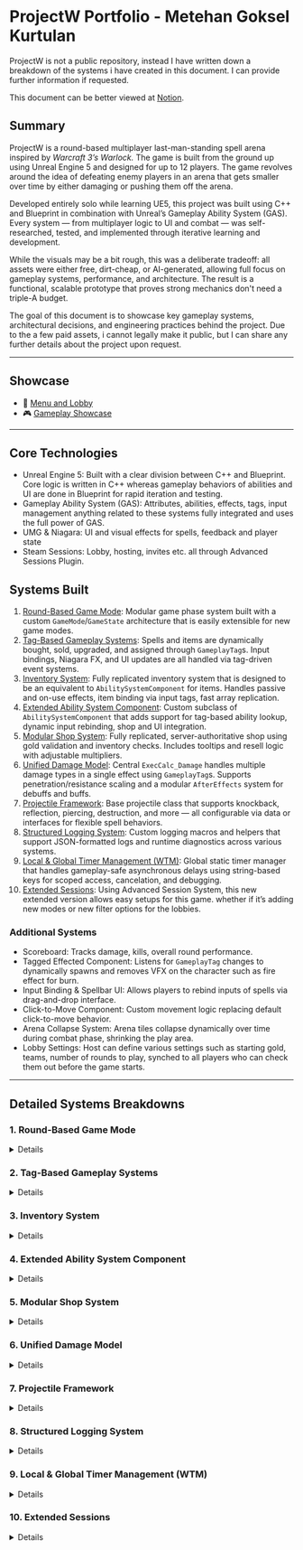 # ProjectW Portfolio - Metehan Goksel Kurtulan 

ProjectW is not a public repository, instead I have written down a breakdown of the systems i have created in this document. I can provide further information if requested.

This document can be better viewed at [Notion](https://helpful-bite-d89.notion.site/ProjectW-Portfolio-Metehan-Goksel-Kurtulan-20a08570f25e80f2b5aacd6a3ed05e72).

## Summary

ProjectW is a round-based multiplayer last-man-standing spell arena inspired by *Warcraft 3’s Warlock.* The game is built from the ground up using Unreal Engine 5 and designed for up to 12 players. The game revolves around the idea of defeating enemy players in an arena that gets smaller over time by either damaging or pushing them off the arena.

Developed entirely solo while learning UE5, this project was built using C++ and Blueprint in combination with Unreal’s Gameplay Ability System (GAS). Every system — from multiplayer logic to UI and combat — was self-researched, tested, and implemented through iterative learning and development.

While the visuals may be a bit rough, this was a deliberate tradeoff: all assets were either free, dirt-cheap, or AI-generated, allowing full focus on gameplay systems, performance, and architecture. The result is a functional, scalable prototype that proves strong mechanics don't need a triple-A budget.

The goal of this document is to showcase key gameplay systems, architectural decisions, and engineering practices behind the project. Due to the a few paid assets, i cannot legally make it public, but I can share any further details about the project upon request.

---

## Showcase

- 🎥 [Menu and Lobby](https://youtu.be/Z8bkf3qagkI)  
- 🎮 [Gameplay Showcase](https://youtu.be/b00fYstrt7s)  

---

## Core Technologies

- Unreal Engine 5:  Built with a clear division between C++ and Blueprint. Core logic is written in C++ whereas gameplay behaviors of abilities and UI are done in Blueprint for rapid iteration and testing.
- Gameplay Ability System (GAS): Attributes, abilities, effects, tags, input management anything related to these systems fully integrated and uses the full power of GAS.
- UMG & Niagara: UI and visual effects for spells, feedback and player state
- Steam Sessions: Lobby, hosting, invites etc. all through Advanced Sessions Plugin.

## Systems Built

1. [Round-Based Game Mode](#1-round-based-game-mode):
Modular game phase system built with a custom `GameMode`/`GameState` architecture that is easily extensible for new game modes.
2. [Tag-Based Gameplay Systems](#2-tag-based-gameplay-system):
Spells and items are dynamically bought, sold, upgraded, and assigned through `GameplayTag`s. Input bindings, Niagara FX, and UI updates are all handled via tag-driven event systems.
3. [Inventory System](#3-inventory-system): 
Fully replicated inventory system that is designed to be an equivalent to `AbilitySystemComponent` for items. Handles passive and on-use effects, item binding via input tags, fast array replication.
4. [Extended Ability System Component](#4-extended-ability-system-component):
Custom subclass of `AbilitySystemComponent` that adds support for tag-based ability lookup, dynamic input rebinding, shop and UI integration.
5. [Modular Shop System](#5-modular-shop-system):
Fully replicated, server-authoritative shop using gold validation and inventory checks. Includes tooltips and resell logic with adjustable multipliers.
6. [Unified Damage Model](#6-unified-damage-model):
Central `ExecCalc_Damage` handles multiple damage types in a single effect using `GameplayTag`s. Supports penetration/resistance scaling and a modular `AfterEffects` system for debuffs and buffs.
7. [Projectile Framework](#7-projectile-framework):
Base projectile class that supports knockback, reflection, piercing, destruction, and more — all configurable via data or interfaces for flexible spell behaviors.
8. [Structured Logging System](#8-structured-logging-system):
Custom logging macros and helpers that support JSON-formatted logs and runtime diagnostics across various systems.
9. [Local & Global Timer Management (WTM)](#9-local--global-timer-management-wtm):
Global static timer manager that handles gameplay-safe asynchronous delays using string-based keys for scoped access, cancelation, and debugging.
10. [Extended Sessions](#10-extended-sessions): 
Using Advanced Session System, this new extended version allows easy setups for this game. whether if it’s adding new modes or new filter options for the lobbies.

### Additional Systems

- Scoreboard: Tracks damage, kills, overall round performance.
- Tagged Effected Component: Listens for `GameplayTag` changes to dynamically spawns and removes VFX on the character such as fire effect for burn.
- Input Binding & Spellbar UI: Allows players to rebind inputs of spells via drag-and-drop interface.
- Click-to-Move Component: Custom movement logic replacing default click-to-move behavior.
- Arena Collapse System: Arena tiles collapse dynamically over time during combat phase, shrinking the play area.
- Lobby Settings: Host can define various settings such as starting gold, teams, number of rounds to play, synched to all players who can check them out before the game starts.

---

## Detailed Systems Breakdowns

### 1. Round-Based Game Mode
<details>
## Overview

The game uses a modular round system split into clear phases:

- Loading: Wait for all players to connect
- Warmup: Safe period to test spells/items without damage
- Combat: Players can damage/kill each other
- Intermission: Shop access, round reset

Phase control is driven entirely by a custom `AWBaseGameMode` and replicated via `AMyGameState` using the `EGamePhase` enum for consistent state tracking across clients.

---

## Design Goals

- Easy to extend with new game phases
- Predictable phase transitions with proper authority handling
- Ability to cleanly reset or interrupt phases (e.g. for player disconnection)

---

## Architecture

- `AWBaseGameMode::SetGamePhase(EGamePhase)` manages all transitions
- `AMyGameState` replicates the current phase to clients
- Delegates (`OnGamePhaseChanged`) notify other systems like UI, scoreboard, VFX
- `SET_TIMER()` are used for timed transitions

---

## Example: Phase Transition

```cpp
void AWBaseGameMode::SetGamePhase(EGamePhase NewPhase)
{
    switch (CurrentGamePhase)
    {
        case EGamePhase::Combat:
            HandleEndIntermissiont();
            break;
        // other phase cleanup logic
    }

    CurrentGamePhase = NewPhase;
    PhaseStartTime = GetWorld()->GetTimeSeconds();

    switch (NewPhase)
    {
        case EGamePhase::Warmup:
            HandleCombat();
            break;
        // other phase entry logic
    }

    GetMyGameState()->MulticastCurrentGamePhase(NewPhase);
}
```
</details>

### 2. Tag-Based Gameplay Systems
<details>
## Overview

GameplayTags are the backbone of several systems, enabling clean event dispatching and fully data-driven behavior across abilities, input, effects, UI, and animation.

The system allows spells, inputs, visual effects, and gameplay responses to be defined or triggered purely through tag queries without hard-coded conditions.

---

## Key Systems Using Tags

- Ability Input Mapping
    
    Each spell bar slot is associated with a specific `GameplayTag`, passed into the assigned ability and used for tag-based activation via the `AbilitySystemComponent`.
    
- Gameplay Effects & Conditions
    
    All gameplay logic — from buffs and debuffs to conditions and cooldowns — is driven by tags present on the character, spell, or effects.
    
- Event Broadcasting
    
    Tag-driven delegates are used for dynamic reactions across systems. Example:
    
    When a `Status.Debuff.Burn` tag is applied, the `TaggedEffectsComponent` listens and spawns a fire visual effect on the burning character. On tag removal, it cleans up.
    
- UI & FX Logic
    
    UI elements (status icons, spell cooldowns, spells and items in shops etc.) are conditionally shown based on tag queries. Visual feedback such as cooldowns are also handled via tags.
    
- Animation State Control
    
    Tags like `Status.Stun` inform animation blueprints to switch locomotion states for visual feedback.
    
- Montage Events
    
    Tags such as `Ability.Base.Casting` and `Event.Cast.Complete` drive the interaction between animation and ability logic. This allows character animation to notify systems of key moments like cast completion without hard references.
    

---

## Design Goals

- Avoid logic duplication by centralizing logic in tags
- Allow designers to define spells, effects, and UI behavior using tags only
- Support flexible tag listeners for FX, UI, and state machines

---

## Architecture

- `WTags`: Centralized static class with constants for all common tags
- `TaggedEffectsComponent`: Subscribes to tag change delegates and spawns/removes Niagara FX
- `ASC->AnyGameplayTagChanged`: A server-authoritative delegate that triggers on both server and client, enabling multiple systems to respond to tag changes.

## Example: Tag Declaration

```cpp
void WTags::InitializeNativeGameplayTags()
{
	//Attributes
	GameplayTags.Attribute = UGameplayTagsManager::Get().AddNativeGameplayTag(FName("Attribute"), FString("Attribute"));
	GameplayTags.Attribute_Main = UGameplayTagsManager::Get().AddNativeGameplayTag(FName("Attribute.Main"), FString("Main Attribute"));
	GameplayTags.Attribute_Main_MaxHealth = UGameplayTagsManager::Get().AddNativeGameplayTag(FName("Attribute.Main.MaxHealth"), FString("Max Health"));
	...
}
```

## Example: Input Tag Binding

```cpp
MyInputComponent->BindAbilityActions(InputConfig, this, &ThisClass::AbilityInputTagPressed, &ThisClass::AbilityInputTagReleased, &ThisClass::AbilityInputTagHeld);

...

void AMyPlayerController::InputTagPressed(FGameplayTag InputTag)
{
	if (GetASC() && GetASC()->HasMatchingGameplayTag(WTags::Get().Player_Input_Block_InputPressed)) return;

	if (InputTag.MatchesTagExact(WTags::Get().Input_RMB))
	{
		bHasTarget = ActorAtCursor ? true : false;
		ClickToMoveComponent->InputPressed();
	}
	if (GetASC()) GetASC()->AbilityInputTagPressed(InputTag);
	if (GetInventory()) GetInventory()->ItemInputTagPressed(InputTag);
}
```

## Example: VFX Binding to Tag

```cpp
void UTaggedEffectComponent::OnTagApplied(FGameplayTag& Tag, int32 Count)
{
	const WTags Tags = WTags::Get();

	if (!Tag.MatchesTag(Tags.Status_Buff) && !Tag.MatchesTag(Tags.Status_Debuff) && !Tag.MatchesTag(Tags.Ability_Type_Passive)) return;

	const bool bTryActive = Count > 0;
	const bool bEffectActive = ActiveEffects.Contains(Tag);

	if (bTryActive && bEffectActive) return;

	if (bEffectActive && !bTryActive)
	{
		UNiagaraComponent* Effect = ActiveEffects[Tag];
		if (Effect)
		{
			Effect->SetAutoDestroy(true);
			Effect->Deactivate();
			ActiveEffects.Remove(Tag);
		}
	}

	else if (!bEffectActive && bTryActive)
	{
		const UTaggedNiagaraInfo* Data = UGameData::GetTaggedEffectsNiagaraData(this);
		const FMyTaggedNiagaraInfo Info = Data->GetNiagaraSystemForTag(Tag);
		if (!Info.Niagara)
			return;
		
		const auto NiagaraSystem = UNiagaraFunctionLibrary::SpawnSystemAttached(Info.Niagara, OwnerMeshComp, USocketFunctions::GetSocketName(Info.Socket), FVector::ZeroVector, FRotator::ZeroRotator, EAttachLocation::SnapToTarget, true);
		
		if (NiagaraSystem && Info.bUseAbsoluteRotation)
		{
			NiagaraSystem->SetUsingAbsoluteRotation(true);
			NiagaraSystem->SetWorldRotation(FRotator::ZeroRotator);
			ActiveEffects.Add(Tag, NiagaraSystem);
		}
	}
}
```

![image.png](attachment:8cf5a215-ceb0-471d-a440-5edc8fca37e1:image.png)

## Example: Anim Notify Tag

![image.png](attachment:547f3537-823b-40db-a7b6-1dbc7739ee88:image.png)

![image.png](attachment:699e7586-d339-4365-be01-d0f4e278d1e2:image.png)

![image.png](attachment:47ffddd9-ba93-4851-939a-7a212caf539b:image.png)
</details>

### 3. Inventory System
<details>
## Overview

The inventory system is designed to be a lightweight equivalent to the `AbilitySystemComponent` for items that only have the features required for this game. It manages passive bonuses, on-use effects, item bindings etc. 

It’s completely server-authoritative and data-driven via `FItem` and `UItemInfo` and uses serialized fast array replication to ensure efficient network sync.

---

## Design Goals

- Modular, data-driven inventory that supports both passive and consumable items
- Fully replicated with minimal bandwidth via `FFastArraySerializer`
- UI-agnostic, designed to plug into any layout or input method
- Easy to expand without rewriting logic (e.g., add new item types)

---

## Architecture

- `UInventorySystem` : Actor component that owns and replicates the inventory. Manages input handling, addition/removal logic, RPC calls etc.
- `FInventorySlot`: Represents a single item slot. Designed to be an equivalent to `FGameplayAbilitySpec`. Tracks quantity, assigned tags, effect handles, as well as owning logic for using and clearing the item.
- `FItem` & `UItemInfo`: Defines data for items. Name, description, icon, price etc.
- `FReplicatedInventorySlots : public FFastArraySerializer`: Fast array wrapper used to replicate the inventory state efficiently across networked clients.
- All item logic, including effects and input bindings, is entirely data-driven — no hardcoded behaviors are required.

---

## Example: Add Item ( Inventory )

```cpp
bool UInventorySystem::AddItem(const FString& ItemID, int32 Quantity)
{
	FInventorySlot* Slot = GetSlotOfItem(ItemID);
	if (Slot)
	{
		Slot->Quantity += Quantity;
		Inventory.MarkItemDirty(*Slot);
		return true;
	}

	if (GetInventorySlots().Num() < MaxItemCount)
	{
		FInventorySlot NewSlot = FInventorySlot(GetASC());
		NewSlot.AssignItem(ItemID, Quantity);
		NewSlot.SlotInputTag = GetFirstEmptyInput();
		GetInventorySlots().Add(NewSlot);

		Inventory.MarkItemDirty(NewSlot);
		OnRep_InventorySlots();

		return true;
	}

	return false;
}
```

## Example: Assign Item ( Slot )

```cpp
void FInventorySlot::AssignItem(const FString& InItemID, int32 InQuantity)
{
	ItemID = InItemID;
	Quantity = InQuantity;

	FItem Item = UGameData::GetPrimaryItemInfo(ASC)->GetItemByID(ItemID)->Item;
	
	for (auto Effect : Item.Effects)
	{
		FGameplayEffectContextHandle EffectContext = ASC->MakeEffectContext();
		FActiveGameplayEffectHandle EffectHandle = ASC->ApplyGameplayEffectToSelf(Effect.GetDefaultObject(), 1.0f, EffectContext);
		EffectHandles.Add(EffectHandle);
	}
}
```

![ezgif-71b63e8d3f196d.gif](attachment:fddad835-8bbf-454f-984d-08e39d80bc53:ezgif-71b63e8d3f196d.gif)
</details>

### 4. Extended Ability System Component
<details>
## Overview

`UMyAbilitySystemComponent` is a custom subclass of `UAbilitySystemComponent` tailored to support the tag-based, modular, and rebinding-heavy gameplay of this project.

It allows dynamic ability assignment and rebinds via gameplay tags. Leveling, upgrading, downgrading spells with ease. Input tag based activation and precasting etc.

---

## Design Goals

- Reduce boilerplate for tag-based ability access and input.
- Easy integration with other systems such as UI and shop without direct dependency.
- Expose a simple API to designers with tag-based access.

### Example Key Functions

- `AddAbility(AbilityTag, AutoEquip)` – Adds an ability by tag and optionally assigns it to a free slot
- `EquipAbility(AbilityTag, InputTag)` – Binds an ability to a specific input tag
- `UpgradeAbility` / `DowngradeAbility` – Adjusts ability level and triggers replication
- `AbilityInputTagPressed/Held/Released` – Routes input tags directly to ability specs
- `GetSpecOfInput` / `GetSpecOfAbility` – Tags to internal specs
- `HandleBuyAbility` / `HandleSellAbility` – Handles add/upgrade and sell/downgrade requests from shop.

---

## Example: Ability Input Tag Pressed

```dhall
void UMyAbilitySystemComponent::AbilityInputTagPressed(const FGameplayTag& InputTag)
{
	if (!InputTag.IsValid()) return;

	if (InputTag.MatchesTagExact(WTags::Get().Input_LMB))
	{
		if (const FGameplayAbilitySpec* AbilitySpec = GetPrecastingSpec())
		{
			InvokeReplicatedEvent(EAbilityGenericReplicatedEvent::InputPressed, AbilitySpec->Handle, AbilitySpec->ActivationInfo.GetActivationPredictionKey());
		}
	}
	else if (InputTag.MatchesTagExact(WTags::Get().Input_RMB))
	{
		if (const FGameplayAbilitySpec* AbilitySpec = GetPrecastingSpec())
		{
			CancelAbility(AbilitySpec->Ability);
		}
	}
	else
	{
		FScopedAbilityListLock ActivateScopeLock(*this);
		for (auto& AbilitySpec : GetActivatableAbilities())
			if (AbilitySpec.DynamicAbilityTags.HasTagExact(InputTag))
			{
				if (const FGameplayAbilitySpec* PrecastingSpec = GetPrecastingSpec())
				{
					CancelAbility(PrecastingSpec->Ability);
				}

				AbilitySpecInputPressed(AbilitySpec);

				if (GetGameplayTagCount(WTags::Get().Ability_Base_Casting))
					return;
				if (!AbilitySpec.IsActive())
				{
					TryActivateAbility(AbilitySpec.Handle);
				}
			}
	}
}
```

## Example: Equip Ability

```cpp
void UMyAbilitySystemComponent::EquipAbility(const FGameplayTag& AbilityTag, const FGameplayTag& InputTag)
{
	if (!AbilityTag.IsValid() || !InputTag.IsValid()) return;

	FGameplayTag TargetAbility = GetAbilityOfInput(InputTag);

	if (TargetAbility.IsValid() && TargetAbility.MatchesTagExact(AbilityTag)) return;

	SetOrSwapInputOfAbility(AbilityTag, InputTag);
}

void UMyAbilitySystemComponent::SetOrSwapInputOfAbility(const FGameplayTag& FirstAbilityTag, const FGameplayTag& SecondInputTag)
{
	FGameplayAbilitySpec* FirstSpec = GetSpecOfAbility(FirstAbilityTag);
	if (!FirstSpec) return;

	if (FGameplayAbilitySpec* SecondSpec = GetSpecOfInput(SecondInputTag))
	{
		AssignInputToSpec(*SecondSpec, GetInputFromSpec(*FirstSpec));
		MarkAbilitySpecDirty(*SecondSpec);
	}

	AssignInputToSpec(*FirstSpec, SecondInputTag);
	MarkAbilitySpecDirty(*FirstSpec);

	AbilitiesUpdated.Broadcast();
}
```
</details>

### 5. Modular Shop System
<details>
## Overview

The shop system is fully replicated, server-authoritative framework that allows players to buy, sell, upgrade and downgrade spells and items during intermission phase. All shop interactions are driven by gameplay tags and configurable data assets to ensure the system is extensible and supports different gameplay modes and item/spell pools.

---

## Design Goals

- Ensure all logic is validated server-side to prevent exploits.
- Easy expansion by designers via `DataAsset`s.
- Allow full reconfiguration without hardcoding.

---

## Architecture

- `UPlayerEconomy`: Owned by `PlayerState`, handles currency and transactions.
- `UMyWidgetController`: A middle class base for UI, separates direct dependency between UI blueprint and core game systems.
- `UShopWidgetController`: Extends `UMyWidgetController` for shop specific functionalities

---

## Example Workflow

Buying an Item:

- Player clicks an item in UI
- UI calls `TryBuyItem(const FString ItemId)`
- Client checks: item is valid, have enough gold, have slot to buy etc. to prevent unnecessary network calls.
- Client calls `ServerTryBuyItem_Implementation(const FString& ItemId)`
- Server checks: item is valid, have enough gold, have slot to buy etc.
- If valid, item is added to inventory and gold is deducted

## Example: Buy Spell

```cpp
void UPlayerEconomy::TryBuySpell(const FGameplayTag& AbilityTag)
{
	checkPlayerState();
	checkGamePhase();
	checkSpellTag();
	checkAbility();

	const UPlayerEconomy* PE = PlayerState->GetPlayerEconomy();
	float Price = Ability.Price.GetValueAtLevel(ASC->GetAbilityLevel(AbilityTag) + 1);

	if (!ASC->GetHasEmptyAbilitySlot())
		return;

	if (PE->HasEnoughGold(Price))
	{
		ServerTryBuySpell(AbilityTag);
	}
}

void UPlayerEconomy::ServerTryBuySpell_Implementation(const FGameplayTag& AbilityTag)
{
	checkPlayerState();
	checkGamePhase();
	checkSpellTag();
	checkAbility();

	UPlayerEconomy* PE = PlayerState->GetPlayerEconomy();
	float Price = Ability.Price.GetValueAtLevel(ASC->GetAbilityLevel(AbilityTag) + 1);

	if (!ASC->GetHasEmptyAbilitySlot())
		return;
	
	if (PE->RemoveGold(Price))
	{
		ASC->HandleBuyAbility(AbilityTag);
	}
}
```

![ezgif-7ec8ea79238230.gif](attachment:deb61e85-7966-4318-be4c-470794b38b40:ezgif-7ec8ea79238230.gif)

## 5.1 Description Format

To streamline tooltip creation, all ability descriptions are dynamically generated inside the `PrimaryAbilityInfo : UPrimaryDataAsset`. This system allows for quick, scalable formatting with rich text support, and can be extended easily when new variables are introduced.

### Named Arguments

```cpp
struct FDescriptionNamedArguments
{
	FString _Level0 = FString::Printf(TEXT("_Level0"));
	FString _Level1 = FString::Printf(TEXT("_Level1"));
	FString _CD0 = FString::Printf(TEXT("_CD0"));
	FString _CD1 = FString::Printf(TEXT("_CD1"));
	FString _Cost0 = FString::Printf(TEXT("_Cost0"));
	FString _Cost1 = FString::Printf(TEXT("_Cost1"));
	FString _FireDmg0 = FString::Printf(TEXT("_FireDmg0"));
	FString _FireDmg1 = FString::Printf(TEXT("_FireDmg1"));
	FString _FrostDmg0 = FString::Printf(TEXT("_FrostDmg0"));
	FString _FrostDmg1 = FString::Printf(TEXT("_FrostDmg1"));
	FString _LightDmg0 = FString::Printf(TEXT("_LightDmg0"));
	FString _LightDmg1 = FString::Printf(TEXT("_LightDmg1"));
	FString _ArcDmg0 = FString::Printf(TEXT("_ArcDmg0"));
	FString _ArcDmg1 = FString::Printf(TEXT("_ArcDmg1"));
	FString _RadDmg0 = FString::Printf(TEXT("_RadDmg0"));
	FString _RadDmg1 = FString::Printf(TEXT("_RadDmg1"));
};
```

### Format Logic

When formatting begins, all placeholders are bound to their current and next-level values. If the ability is an instance of `UEffectAbility`, damage values are extracted from tags using a helper function.

```cpp
if (AbilityDefault)
	{
		FDescriptionNamedArguments Args;
		FormattedText = FText::FormatNamed(
			FormattedText,
			Args._Level0, Level,
			Args._Level1, Level + 1,
			Args._Cost0, FText::AsNumber(AbilityDefault->GetCost(Level), &FormatOptions),
			Args._Cost1, FText::AsNumber(AbilityDefault->GetCost(Level + 1), &FormatOptions),
			Args._CD0, FText::AsNumber(AbilityDefault->GetCooldown(Level), &FormatOptions),
			Args._CD1, FText::AsNumber(AbilityDefault->GetCooldown(Level + 1), &FormatOptions)
		);

		if (const UEffectAbility* EA = Cast<UEffectAbility>(AbilityDefault))
		{
			FormattedText = FText::FormatNamed(
				FormattedText,
				Args._FireDmg0, FText::AsNumber(EA->GetDamageAtLevel(Level, Tags.Damage_Type_Fire), &FormatOptions),
				Args._FireDmg1, FText::AsNumber(EA->GetDamageAtLevel(Level + 1, Tags.Damage_Type_Fire), &FormatOptions),
				Args._FrostDmg0, FText::AsNumber(EA->GetDamageAtLevel(Level, Tags.Damage_Type_Frost), &FormatOptions),
				Args._FrostDmg1, FText::AsNumber(EA->GetDamageAtLevel(Level + 1, Tags.Damage_Type_Frost), &FormatOptions),
				Args._LightDmg0, FText::AsNumber(EA->GetDamageAtLevel(Level, Tags.Damage_Type_Lightning), &FormatOptions),
				Args._LightDmg1, FText::AsNumber(EA->GetDamageAtLevel(Level + 1, Tags.Damage_Type_Lightning), &FormatOptions),
				Args._ArcDmg0, FText::AsNumber(EA->GetDamageAtLevel(Level, Tags.Damage_Type_Arcane), &FormatOptions),
				Args._ArcDmg1, FText::AsNumber(EA->GetDamageAtLevel(Level + 1, Tags.Damage_Type_Arcane), &FormatOptions),
				Args._RadDmg0, FText::AsNumber(EA->GetDamageAtLevel(Level, Tags.Damage_Type_Radiant), &FormatOptions),
				Args._RadDmg1, FText::AsNumber(EA->GetDamageAtLevel(Level + 1, Tags.Damage_Type_Radiant), &FormatOptions)
			);
		}	
```

Description Template:`<Body2>Hurls a blazing orb that bursts on impact, searing foes for </><Fire>{_FireDmg0}</><Footer> > </><Fire>{_FireDmg1} fire</><Body2> damage and igniting them with </><Fire>burn</><Body2>.</>`

Result:

![image.png](attachment:1c6eef9d-ad33-4008-b7f3-113f1aed5ea3:image.png)
</details>

### 6. Unified Damage Model
<details>
## Overview

The entire game uses a single centralized `UExecCalc_Damage` class to calculate all damage. Each damage type (e.g. Fire, Frost, Arcane etc.) is handled modularly using `GameplayTag`s, paired with corresponding resistances and penetrations. The final result is a clean, extendable and data-driven system that can easily scale with new damage types or mechanics.

---

## Design Goals

- Centralize and unify all damage logic under a single Execution Calculation.
- Support tag-driven behaviors.
- Easily extendable for new mechanics like critical hits, blocking, or future damage types.

---

## Architecture

- `ExecCalc_Damage`: 
A centralized execution calculation that reads `SetByCallerMagnitudes` for each damage-type tag and applies resistance/penetration scaling.
- `DamageStatics`: Struct that captures relevant attributes for both source and target.

---

## Example: Damage Execution Skeleton

```cpp
#define GetCapAttrValue_Clamped(ResultVar, Attribute, EvalParams, MinVal, MaxVal)  \
	float ResultVar = 0;\
	ExecutionParams.AttemptCalculateCapturedAttributeMagnitude(Attribute, EvalParams, ResultVar);\
	ResultVar = FMath::Clamp<float>(ResultVar, MinVal, MaxVal);
	
struct MyDamageStatics
{
	DECLARE_ATTRIBUTE_CAPTUREDEF(FirePenetration);
	...
	DECLARE_ATTRIBUTE_CAPTUREDEF(FireResistance);
	...

	MyDamageStatics()
	{
		DEFINE_ATTRIBUTE_CAPTUREDEF(UMyAttributeSet, FirePenetration, Source, false);
		...
		DEFINE_ATTRIBUTE_CAPTUREDEF(UMyAttributeSet, FireResistance, Target, false);
		...
	}
};
```

```cpp
void UExecCalc_Damage::Execute_Implementation(const FGameplayEffectCustomExecutionParameters& ExecutionParams, FGameplayEffectCustomExecutionOutput& OutExecutionOutput) const
{
	...
	TMap<FGameplayTag, FGameplayEffectAttributeCaptureDefinition> TagsToCaptureDefs;
	TagsToCaptureDefs.Add(Tags.Attribute_Penetration_Fire, DamageStatics().FirePenetrationDef);
	...

	float Damage = 0.f;
  for (const auto& Pair : Tags.DamageTypesToBonuses)
  {
	  ...
    float DamageTypeValue = Spec.GetSetByCallerMagnitude(DamageTypeTag, false);
		GetCapAttrValue_Clamped(TResistance, TagsToCaptureDefs[ResistanceTag], EvalParams, 0, 100);
		GetCapAttrValue_Clamped(SPenetration, TagsToCaptureDefs[PenetrationTag], EvalParams, 0, 100);
		DamageTypeValue *= (100.f - TResistance + SPenetration) / 100;

		Damage += DamageTypeValue;
  }
	
	const FGameplayModifierEvaluatedData EvalData(UMyAttributeSet::GetIncomingDamageAttribute(), EGameplayModOp::Additive, Damage);
	OutExecutionOutput.AddOutputModifier(EvalData);
}
```

## Example: New Logic implementation

```cpp
if (!bIsDebuff)
	{
	 	GetCapAttrValue_Max(TBlockChance, DamageStatics().BlockChanceDef, EvalParams, 0);
	 	GetCapAttrValue_Max(TBlockAmount, DamageStatics().BlockChanceDef, EvalParams, 0);
	 	bool bBlocked = FMath::RandRange(0, 100) < TBlockChance;
	 	if (bBlocked) Damage -= TBlockAmount;
	 	UEffectContextFunctions::SetIsBlockedHit(EffectContextHandle, bBlocked);
	}
```

This logic can be inserted before or after the main damage calculation, depending on whether blocking should reduce base input or the final resolved damage.
</details>

### 7. Projectile Framework
<details>
## Overview

Projectiles in ProjectW are modular actors designed for spells and effects with flexible movement, collision, and damage logic. The system supports both simple and complex behavior, from straight-line projectiles to spline-following missiles that bounce, reflect, or apply effects on overlap, implemented using C++ inheritance, component composition, and seamless integration with the Gameplay Ability System (GAS).

This system allows a single spell definition to instantiate completely different projectile behaviors by changing only the class and some parameters, making the system extremely scalable and data-driven.

---

## Design Goals

- Enable highly reusable and configurable projectile behavior.
- Cleanly separate team relevance, collision rules, and effect application.
- Support both physics-based and spline-based motion.
- Integrate tightly with GAS and `SpellParams` for data-driven behavior.

---

## Architecture

- `AWBaseSpellActor`: Shared base class for all spell actors. Handles replication of `SpellParams`, team relevance checks (`IsEnemy`, `IsAlly`, `IsSelf`), and collision filtering using `TargetCollisionTypes` and `TargetEffectTypes`.
- `ABaseProjectile`: Main projectile class. Implements overlap logic, hit tracking, projectile-vs-projectile interactions and scalable impact effects. Effect application is done through `ApplyDamageEffect()` using GAS.
- `ASplineMovementProjectile`: Subclass of `ABaseProjectile` for curved projectile paths. Follows a spline until a configurable distance, then transitions to standard velocity-based motion or ends. Supports bounce and rotation update.
- `AMyEffectActor`: General-purpose actor to apply one or more `GameplayEffect`s based on overlap events and customizable application/removal policies.

---

## Key Features

- Intelligent Hit Logic
    - Prevents repeated hits through `TargetHitCooldown`, `LastHitActor`, and `LastHitTimes`.
    - Supports multi-hit projectiles or destroys after N hits via `DestroyOnHit`.
    - Uses Interfaces (e.g., `UNoCollision`, `UDontTriggerCollision`) to prevent unwanted collisions, such as a Gravity Ball pulling in other projectiles without triggering their effects and hardcoding
- Projectile vs Projectile Policy
    - Defines interaction behavior between projectiles: Ignore, Destroy, or Bounce.
- Target Relevancy Filtering
    - Filters targets dynamically using `TargetCollisionTypes` and `TargetEffectTypes` defined in `SpellParams`.
    - Supports precise definitions like “hit enemies but apply effects to self and allies.”
- GAS Integration and SpellParams
    - `SpellParams` carries ability context, including source/target ASC, relevant tags and custom float/vector/int… values.
    - Replicated relevant data allow client-side prediction and server-side effect application
    - Damage and effects are applied using custom context via `UEffectContextFunctions::ApplyDamageEffect`.
- Spline-Based Movement
    - Dynamic spline and speed scaling to allow the spline ends at the exact target location within spell’s range.
    - Smooth transition to projectile movement upon bounce or other external factors.

## Spell Index & Tag System

In ProjectW, all abilities and spells are categorized using a centralized tagging system that defines their type, damage class, pricing, and behavior. This modular setup is used across gameplay, UI, cooldown handling, and effect application.

Below is a visual snapshot of the internal ability data table used to configure and classify spells in the game:

![image.png](attachment:16941c9e-130b-4b09-8aee-7aaf356b6e3c:image.png)

---

## Example: Overlap Flow

```cpp
void ABaseProjectile::OnOverlap(UPrimitiveComponent* OverlappedComponent, AActor* OtherActor, UPrimitiveComponent* OtherComp, int32 OtherBodyIndex, bool bFromSweep, const FHitResult& SweepResult)
{
	if (!OtherActor || OtherActor == this) return;
	if (ShouldIgnoreOverlap(OtherActor)) return;
	if (IsActorProjectile(OtherActor))
	{
		HandleProjectileCollision(OtherActor);
		return;
	}
	if (!CanHitTarget(OtherActor)) return;
	if (!SpellParams || !SpellParams->SourceASC) return;
	if (!CheckForCollisionTarget(OtherActor)) return;

	LastHitActor = OtherActor;
	LastHitTimes.FindOrAdd(OtherActor) = GetWorld()->GetTimeSeconds();
	HitCount++;

	if (HitCount == DestroyOnHit)
		Sphere->SetCollisionEnabled(ECollisionEnabled::NoCollision);

	OnProjectileOverlap(OtherActor);
}
```

## Example: Spell Params

```cpp
UPROPERTY(BlueprintReadWrite)
TObjectPtr<UObject> SourceAvatar = nullptr;
UPROPERTY(BlueprintReadOnly, ReplicatedUsing=OnRep_UniqueId)
FUniqueNetIdRepl UniqueId = FUniqueNetIdRepl();
UPROPERTY(BlueprintReadWrite)
TObjectPtr<UAbilitySystemComponent> SourceASC = nullptr;
UPROPERTY(BlueprintReadWrite)
TObjectPtr<UAbilitySystemComponent> TargetASC = nullptr;
UPROPERTY(BlueprintReadWrite, Replicated)
TArray<ERelevancy> TargetCollisionTypes;
UPROPERTY(BlueprintReadWrite)
TArray<ERelevancy> TargetEffectTypes;
UPROPERTY(BlueprintReadWrite, Replicated)
float AbilityLevel = 0;

UPROPERTY(BlueprintReadWrite)
TObjectPtr<UMultiDataArray> More = nullptr;
```

`MultiDataArray` is a custom value holder with Key-Value types to allow any extra data required by the ability with ease.

## Example: Boomerang Spell Spline to Projectile Switch

![image.png](attachment:6a0818fa-1e0b-4a34-b1f7-c360f2173b65:image.png)

## Example: Firebolt Setup

![image.png](attachment:477202a3-0255-4710-8b0c-2f7e4b3218e1:image.png)

## Visual Showcase

![Shield.gif](attachment:4a075346-15c4-40ab-9be6-b12a7a1cb89c:Shield.gif)

![Frostbolt.gif](attachment:f7923346-3e0f-48bc-bc9c-a27b47e18a6f:Frostbolt.gif)

![Homing.gif](attachment:005b0e8e-fd71-4be6-86f7-7685e13c515d:Homing.gif)

![Blink.gif](attachment:23d0f89a-9230-445f-91a9-9243f4d01988:Blink.gif)
</details>

### 8. Structured Logging System
<details>
## Overview

ProjectW features a highly modular and developer friendly structured logging system designed to streamline debugging, profiling and gameplay analysis. It includes lightweight macro wrappers around Unreal’s logging and screen messaging systems, and a powerful Blueprint-exposed logging utility for serializing complex data structures into JSON at runtime.

This system allows fast debugging with contextual information such as function name, line number, player identity and categorized verbosity. This logs are configurable globally via a custom `UDebugConfig`.

## Core Objectives

- Simplify runtime logging with color-coded macros and context-rich messages.
- Support per-category logging through predefined `LogCategory`s.
- Allow conditional logging (debug-only, detailed-only).
- Enable logging complex `USTRUCT`s and `UObject` data as JSON.

## System Components

- Macro Layers
    - Display Macros:
        
        `log`, `warn`, and `error` display color-coded messages (white/yellow/red) on-screen using `AddOnScreenDebugMessage`.
        
        `logf`, `warnf`, `errorf` versions support formatting.
        
        `logkey`, `warnkey`, etc., allow persistent screen updates using key-based override.
        
        `logkeyf`, `warnkeyf`, etc., versions support key and formatting 
        
        and more.
        
    - Console Macros:
        
        `consolelog`, `consolewarn`, `consoleerror` output to the UE_LOG console using `LogProjectW` or custom subcategories (e.g., `LogCombat`, `LogNetwork`).
        
    - Contextual Logging:
        
        Macros like `logfunc`, `logfuncp`, and `logfuncmsgf` embed the class name, function name, and player identity into logs, assisting traceability during multiplayer debugging.
        
    - Conditionals:
        
        All macros honor developer config toggles like `bDebugFunc` and `bDebugExtraDetails`, ensuring debug logs are gated cleanly in packaged builds.
        

## Example: Runtime Context Macros

```cpp
#define CUR_CLASS_FUNC (FString(__FUNCTION__))

#define logfunc() checkenabled() UE_LOG(LogWFunc, Log, TEXT("%s"), *CUR_CLASS_FUNC)
#define logfuncp() checkenabled() UE_LOG(LogWFunc, Log, TEXT("Called by: %s - %s"), playername(), *CUR_CLASS_FUNC)
#define logfuncmsgf(Format, ...) checkenabled() UE_LOG(LogWFunc, Log, TEXT("%s >> %s"), *CUR_CLASS_FUNC, *FString::Printf(TEXT(Format), ##__VA_ARGS__))
#define logfuncpmsgf(Format, ...) checkenabled() UE_LOG(LogWFunc, Log, TEXT("Called by: %s - %s >> %s"), playername(), *CUR_CLASS_FUNC, *FString::Printf(TEXT(Format), ##__VA_ARGS__))
...

#define logfuncdpmsgf(Format, ...) checkenabled() checkifdetailed() UE_LOG(LogWFunc, Log, TEXT("Called by: %s - %s >> %s"), playername(), *CUR_CLASS_FUNC, *FString::Printf(TEXT(Format), ##__VA_ARGS__))
...
```

## Data Inspection in Blueprints

`UDebugLog::LogAsJson()` is a custom Blueprint-exposed thunk that serializes any supported property into a JSON-formatted string, logging the result to the designated category for easy inspection in logs.

It supports:

- Primitive types (`int`, `float`, `bool`, `FString`)
- `USTRUCT`s and `UObject`s (via `FJsonObjectConverter`)
- `TArray` of primitives or structs
- Custom conversions for types like `FSessionsSearchSetting` and `FSessionPropertyKeyPair`
- Optional `Tags` array to help group or filter logs

```cpp
FUNCTION(BlueprintCallable, CustomThunk, Category = "Debug", meta = (CustomStructureParam = "Property", AdvancedDisplay = "Prefix, Suffix, LogCategory, Tags", AutoCreateRefTerm="Tags"))
static void LogAsJson(const int32& Property, UObject* WorldContext, const FString& Prefix, const FString& Suffix, ELogCategory LogCategory, const TArray<FString>& Tags);
	
DECLARE_FUNCTION(execLogAsJson)
{
	Stack.StepCompiledIn<FProperty>(NULL);
	FProperty* Property = Stack.MostRecentProperty;
	void* ValuePtr = Stack.MostRecentPropertyAddress;

	P_GET_OBJECT(UObject, WorldContext);
	P_GET_PROPERTY(FStrProperty, Prefix);
	P_GET_PROPERTY(FStrProperty, Suffix);
	P_GET_PROPERTY(FByteProperty, LogCategory);
	P_GET_TARRAY(FString, Tags);

	P_FINISH;

	P_NATIVE_BEGIN;
		if(UWConfig::GetDebugConfig()->bDebugFunc) return;
	
		FString OutputString;
		FString PropertyName = Property->GetNameCPP();

		if (Property->IsA(FEnumProperty::StaticClass()))
		{
			FEnumProperty* EnumProperty = CastField<FEnumProperty>(Property);
			int64 EnumValue = EnumProperty->GetUnderlyingProperty()->GetSignedIntPropertyValue(ValuePtr);
			FString EnumName = EnumProperty->GetEnum()->GetNameStringByValue(EnumValue);
			OutputString = FString::Printf(TEXT("%s%s: %s%s"), *Prefix, *PropertyName, *EnumName, *Suffix);
		}
		else if ...
```

![image.png](attachment:c13ba4de-d5f3-45ca-b8e5-61f95c4ff87b:image.png)

![image.png](attachment:3cf0b0c6-fa73-4b18-bf76-7eecaef95ced:image.png)

## Use Cases

| Scenario | Recommended Macro |  |
| --- | --- | --- |
| Logging a damage calculation | `logfuncmsgf(TEXT("Final Damage: %f"), Value)` |  |
| Displaying real-time velocity | `logkeyf(1, TEXT("Velocity: %s"), *Velocity.ToString())` |  |
| Printing a struct on overlap (BP) | `LogAsJson(MyStruct, this, "Hit: ", "", ELogCategory::LogCombat, Tags)` |  |
| Tracing player-triggered action | `logfuncpmsgf(TEXT("Pressed button: %s"), *ButtonName)` |  |

The logging system in ProjectW significantly reduces the friction of debugging networked gameplay, tracking player input, and analyzing state changes across the game loop, without requiring verbose boilerplate or intrusive breakpoints.
</details>

### 9. Local & Global Timer Management (WTM)
<details>
## Overview

ProjectW implements a two-tiered timer strategy to meet both global and localized timing needs. The WTM (ProjectW Timer Manager) system provides centralized, key-driven global timers, while lightweight actor-local timer macros streamline simple, context-bound usage within gameplay classes.

## Design Goals

- Provide centralized and thread-safe control over global timers using named keys.
- Offer reusable delay logic.
- Enable safe and simple timer cancellation to prevent latent callbacks after object destruction.
- Support local, lifecycle-bound timers using simple macros with no boilerplate.
- Simplify creation of timers.

---

## Global Timer System (WTM)

The `WTM` static class allows fully decoupled and named control over one-shot and repeating timers. It supports standard behaviors like waiting until a condition is true, delaying execution, and automatically cleaning up after execution or cancellation.

### Key Features:

- Thread-safe via `FCriticalSection` and `FScopeLock`.
- Timer uniqueness via `FString` keys.
- Self-cancelling logic on execution.
- Supports delayed functions, conditional polling, and safe cleanup.

### Utility Functions:

- `Delay(Name, Seconds, Callback)`
- `DelayRepeat(Name, Seconds, Callback returning bool)`
- `Cancel(Name)`
- `CancelAll()`

## Example:

```cpp
WTM::Delay("LavaWarning", 3.0f, []()
{
	LogScreen("Lava expanding!");
});

WTM::DelayRepeat("CheckHealth", 1.0f, []() -> bool
{
	if (PlayerHealth < 10.f)
	{
		WarnScreen("Low HP!");
		return true; // Stop repeating
	}
	return false; // Keep repeating
});
```

## Local Timer Macros (Actor Scoped)

For Timers scoped to an actor’s lifecycle and don't require global tracking, ProjectW includes streamlined macros to reduce boilerplate. These use Unreal's `FTimerManager` internally and require access to `GetWorld()`.

### Macros:

```cpp
// Declare a timer handle in your header
DECLARE_TIMER(DashCooldown)

// One-shot timer in .cpp
SET_TIMER(DashCooldown, 2.0f, [this]() {
    bCanDash = true;
});

// Repeating timer
SET_TIMER_LOOP(SpawnLoop, 1.0f, [this]() {
    TrySpawnMinion();
});

// Safely clear timer
CLEAR_TIMER(DashCooldown)
```

### Benefits:

- Clean and concise syntax for simple actor or component bound timers.
- Automatically prevents invalid handle access.
- Ideal for gameplay systems where timers should die with their owning actor.

## Choosing Between WTM vs Local Timer Macros

| Feature | `WTM` (Global) | Local Timer Macros |
| --- | --- | --- |
| Timer lifetime | Independent, global | Bound to actor/component |
| Uniqueness | Named via `FString` keys | One per handle (per macro) |
| Cancellation | By key or bulk | Explicit per-instance |
| Scope | Game/system-wide | Class-local |
| Thread safety | Yes (via `FCriticalSection`) | No (assumes single-threaded use) |

## Conclusion

By combining the WTM system for globally coordinated delays and the local macros for actor specific control, ProjectW ensures that timer logic remains clear, maintainable, and optimized for both system-level and gameplay-level use cases.
</details>

### 10. Extended Sessions
<details>
## Overview

This includes everything from searching session and listing them, to accepting invites to join a session. It’s based on Advanced Steam Session plugin, extended for easy of use for ProjectW. Designed for listen-server multiplayer with Steam support.

## Design Goals

- Easy and modular setup for new data sessions has to hold, such as game mode, lobby names, password etc. and easily extendable to filter or show other stuff like starting gold, rounds etc. in the server list if required.
- Local filtering with cached data of servers.
- Easily integration with UI, main menu, server list.

---

## System Breakdown

While not heavily architectural, the session system relies on a few key components:

- Function Libraries: Reusable Blueprint nodes for easily handling the session data and its related variables.
- Game Instance: Core logic for managing session state, creating, finding, joining sessions etc.

## Example Functions

These Blueprint utilities simplify interaction with session data:

- `Make ... Search Property`: Used to safely generate session properties without relying on raw string keys
- `Make BPProperties From Session Properties`: Converts a structured session config into key-value pairs for adding to the session
- `Break BPResult Into Session Result`: Breaks the default `Session Result` and exposes custom session data in a structured and error-free way

### Functions in Use:

![image.png](attachment:88889595-38b1-4f6d-8535-fe944ce7c471:image.png)
